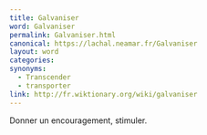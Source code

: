 ```yaml
---
title: Galvaniser
word: Galvaniser
permalink: Galvaniser.html
canonical: https://lachal.neamar.fr/Galvaniser
layout: word
categories:
synonyms:
  - Transcender
  - transporter
link: http://fr.wiktionary.org/wiki/galvaniser
---
```


Donner un encouragement, stimuler.

